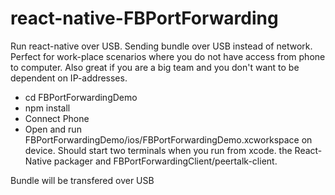 # react-native-FBPortForwarding

Run react-native over USB. Sending bundle over USB instead of network.
Perfect for work-place scenarios where you do not have access from phone to computer.
Also great if you are a big team and you don't want to be dependent on IP-addresses.

* cd FBPortForwardingDemo
* npm install
* Connect Phone
* Open and run FBPortForwardingDemo/ios/FBPortForwardingDemo.xcworkspace on device.
Should start two terminals when you run from xcode.
the React-Native packager
and FBPortForwardingClient/peertalk-client.

Bundle will be transfered over USB
